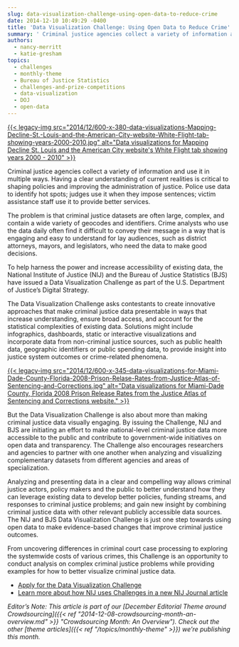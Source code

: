 ```yaml
---
slug: data-visualization-challenge-using-open-data-to-reduce-crime
date: 2014-12-10 10:49:29 -0400
title: 'Data Visualization Challenge: Using Open Data to Reduce Crime'
summary: ' Criminal justice agencies collect a variety of information and use it in multiple ways. Having a clear understanding of current realities is critical to shaping policies and improving the administration of'
authors:
  - nancy-merritt
  - katie-gresham
topics:
  - challenges
  - monthly-theme
  - Bureau of Justice Statistics
  - challenges-and-prize-competitions
  - data-visualization
  - DOJ
  - open-data
---
```


[{{< legacy-img src="2014/12/600-x-380-data-visualizations-Mapping-Decline-St.-Louis-and-the-American-City-website-White-Flight-tab-showing-years-2000-2010.jpg" alt="Data visualizations for Mapping Decline St. Louis and the American City website's White Flight tab showing years 2000 - 2010" >}}](https://s3.amazonaws.com/digitalgov/_legacy-img/2014/12/1200-x-815-data-visualizations-Mapping-Decline-St.-Louis-and-the-American-City-website-White-Flight-tab-showing-years-2000-2010.jpg)

Criminal justice agencies collect a variety of information and use it in multiple ways. Having a clear understanding of current realities is critical to shaping policies and improving the administration of justice. Police use data to identify hot spots; judges use it when they impose sentences; victim assistance staff use it to provide better services.

The problem is that criminal justice datasets are often large, complex, and contain a wide variety of geocodes and identifiers. Crime analysts who use the data daily often find it difficult to convey their message in a way that is engaging and easy to understand for lay audiences, such as district attorneys, mayors, and legislators, who need the data to make good decisions.

To help harness the power and increase accessibility of existing data, the National Institute of Justice (NIJ) and the Bureau of Justice Statistics (BJS) have issued a Data Visualization Challenge as part of the U.S. Department of Justice’s Digital Strategy.

The Data Visualization Challenge asks contestants to create innovative approaches that make criminal justice data presentable in ways that increase understanding, ensure broad access, and account for the statistical complexities of existing data. Solutions might include infographics, dashboards, static or interactive visualizations and incorporate data from non-criminal justice sources, such as public health data, geographic identifiers or public spending data, to provide insight into justice system outcomes or crime-related phenomena.

[{{< legacy-img src="2014/12/600-x-345-data-visualizations-for-Miami-Dade-County-Florida-2008-Prison-Relase-Rates-from-Justice-Atlas-of-Sentencing-and-Corrections.jpg" alt="Data visualizations for Miami-Dade County, Florida 2008 Prison Release Rates from the Justice Atlas of Sentencing and Corrections website." >}}](https://s3.amazonaws.com/digitalgov/_legacy-img/2014/12/1200-x-690-data-visualizations-for-Miami-Dade-County-Florida-2008-Prison-Relase-Rates-from-Justice-Atlas-of-Sentencing-and-Corrections.jpg)

But the Data Visualization Challenge is also about more than making criminal justice data visually engaging. By issuing the Challenge, NIJ and BJS are initiating an effort to make national-level criminal justice data more accessible to the public and contribute to government-wide initiatives on open data and transparency. The Challenge also encourages researchers and agencies to partner with one another when analyzing and visualizing complementary datasets from different agencies and areas of specialization.

Analyzing and presenting data in a clear and compelling way allows criminal justice actors, policy makers and the public to better understand how they can leverage existing data to develop better policies, funding streams, and responses to criminal justice problems; and gain new insight by combining criminal justice data with other relevant publicly accessible data sources. The NIJ and BJS Data Visualization Challenge is just one step towards using open data to make evidence-based changes that improve criminal justice outcomes.

From uncovering differences in criminal court case processing to exploring the systemwide costs of various crimes, this Challenge is an opportunity to conduct analysis on complex criminal justice problems while providing examples for how to better visualize criminal justice data.

  * [Apply for the Data Visualization Challenge](http://www.nij.gov/funding/Pages/fy14-data-visualization-challenge.aspx)
  * [Learn more about how NIJ uses Challenges in a new NIJ Journal article](http://nij.gov/journals/274/Pages/challenge-generate-innovation.aspx)

_Editor&#8217;s Note: This article is part of our [December Editorial Theme around Crowdsourcing]({{< ref "2014-12-08-crowdsourcing-month-an-overview.md" >}} "Crowdsourcing Month: An Overview"). Check out the other [theme articles]({{< ref "/topics/monthly-theme" >}}) we&#8217;re publishing this month._ 

 
